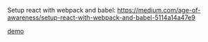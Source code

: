 Setup react with webpack and babel: https://medium.com/age-of-awareness/setup-react-with-webpack-and-babel-5114a14a47e9

[demo](https://rodiontseva.github.io/first-pet)